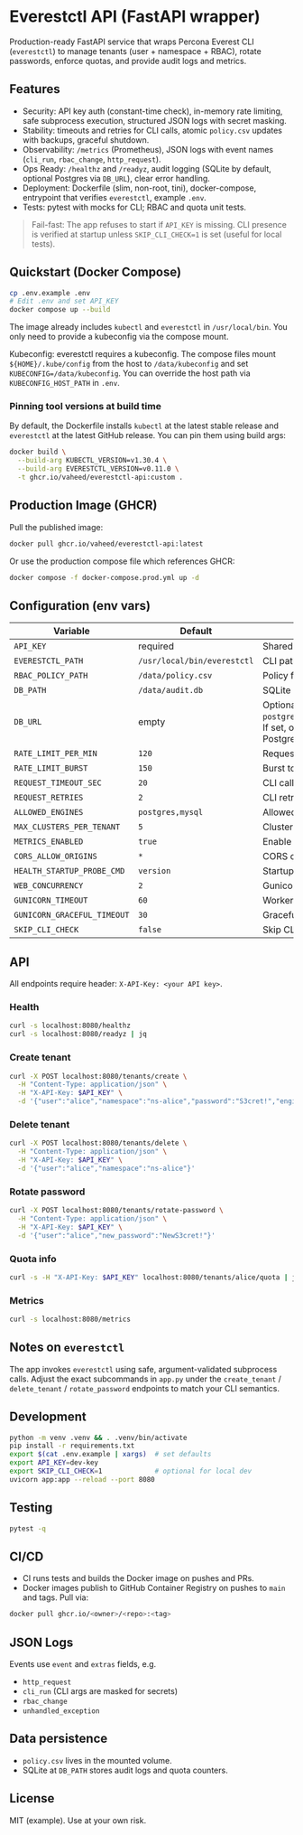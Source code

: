 # Everestctl API (FastAPI wrapper)

Production-ready FastAPI service that wraps Percona Everest CLI (`everestctl`) to manage tenants (user + namespace + RBAC), rotate passwords, enforce quotas, and provide audit logs and metrics.

## Features

- Security: API key auth (constant-time check), in-memory rate limiting, safe subprocess execution, structured JSON logs with secret masking.
- Stability: timeouts and retries for CLI calls, atomic `policy.csv` updates with backups, graceful shutdown.
- Observability: `/metrics` (Prometheus), JSON logs with event names (`cli_run`, `rbac_change`, `http_request`).
- Ops Ready: `/healthz` and `/readyz`, audit logging (SQLite by default, optional Postgres via `DB_URL`), clear error handling.
- Deployment: Dockerfile (slim, non-root, tini), docker-compose, entrypoint that verifies `everestctl`, example `.env`.
- Tests: pytest with mocks for CLI; RBAC and quota unit tests.

> Fail-fast: The app refuses to start if `API_KEY` is missing. CLI presence is verified at startup unless `SKIP_CLI_CHECK=1` is set (useful for local tests).

## Quickstart (Docker Compose)

```bash
cp .env.example .env
# Edit .env and set API_KEY
docker compose up --build
```

The image already includes `kubectl` and `everestctl` in `/usr/local/bin`.
You only need to provide a kubeconfig via the compose mount.

Kubeconfig: everestctl requires a kubeconfig. The compose files mount `${HOME}/.kube/config` from the host to `/data/kubeconfig` and set `KUBECONFIG=/data/kubeconfig`. You can override the host path via `KUBECONFIG_HOST_PATH` in `.env`.

### Pinning tool versions at build time

By default, the Dockerfile installs `kubectl` at the latest stable release and `everestctl` at the latest GitHub release. You can pin them using build args:

```bash
docker build \
  --build-arg KUBECTL_VERSION=v1.30.4 \
  --build-arg EVERESTCTL_VERSION=v0.11.0 \
  -t ghcr.io/vaheed/everestctl-api:custom .
```

## Production Image (GHCR)

Pull the published image:

```bash
docker pull ghcr.io/vaheed/everestctl-api:latest
```

Or use the production compose file which references GHCR:

```bash
docker compose -f docker-compose.prod.yml up -d
```

## Configuration (env vars)

| Variable | Default | Description |
|---|---|---|
| `API_KEY` | required | Shared secret for `X-API-Key` header |
| `EVERESTCTL_PATH` | `/usr/local/bin/everestctl` | CLI path |
| `RBAC_POLICY_PATH` | `/data/policy.csv` | Policy file path |
| `DB_PATH` | `/data/audit.db` | SQLite DB path |
| `DB_URL` | empty | Optional Postgres URL (e.g., `postgresql://user:pass@host:5432/db`). If set, overrides SQLite and uses Postgres for audit/counters. |
| `RATE_LIMIT_PER_MIN` | `120` | Requests per minute |
| `RATE_LIMIT_BURST` | `150` | Burst tokens |
| `REQUEST_TIMEOUT_SEC` | `20` | CLI call timeout |
| `REQUEST_RETRIES` | `2` | CLI retries |
| `ALLOWED_ENGINES` | `postgres,mysql` | Allowed engines |
| `MAX_CLUSTERS_PER_TENANT` | `5` | Cluster quota per tenant |
| `METRICS_ENABLED` | `true` | Enable `/metrics` |
| `CORS_ALLOW_ORIGINS` | `*` | CORS origins |
| `HEALTH_STARTUP_PROBE_CMD` | `version` | Startup probe command |
| `WEB_CONCURRENCY` | `2` | Gunicorn workers |
| `GUNICORN_TIMEOUT` | `60` | Worker timeout |
| `GUNICORN_GRACEFUL_TIMEOUT` | `30` | Graceful timeout |
| `SKIP_CLI_CHECK` | `false` | Skip CLI presence check (tests/dev) |

## API

All endpoints require header: `X-API-Key: <your API key>`.

### Health

```bash
curl -s localhost:8080/healthz
curl -s localhost:8080/readyz | jq
```

### Create tenant

```bash
curl -X POST localhost:8080/tenants/create \
  -H "Content-Type: application/json" \
  -H "X-API-Key: $API_KEY" \
  -d '{"user":"alice","namespace":"ns-alice","password":"S3cret!","engine":"postgres"}'
```

### Delete tenant

```bash
curl -X POST localhost:8080/tenants/delete \
  -H "Content-Type: application/json" \
  -H "X-API-Key: $API_KEY" \
  -d '{"user":"alice","namespace":"ns-alice"}'
```

### Rotate password

```bash
curl -X POST localhost:8080/tenants/rotate-password \
  -H "Content-Type: application/json" \
  -H "X-API-Key: $API_KEY" \
  -d '{"user":"alice","new_password":"NewS3cret!"}'
```

### Quota info

```bash
curl -s -H "X-API-Key: $API_KEY" localhost:8080/tenants/alice/quota | jq
```

### Metrics

```bash
curl -s localhost:8080/metrics
```

## Notes on `everestctl`

The app invokes `everestctl` using safe, argument-validated subprocess calls. Adjust the exact subcommands in `app.py` under the `create_tenant` / `delete_tenant` / `rotate_password` endpoints to match your CLI semantics.

## Development

```bash
python -m venv .venv && . .venv/bin/activate
pip install -r requirements.txt
export $(cat .env.example | xargs)  # set defaults
export API_KEY=dev-key
export SKIP_CLI_CHECK=1             # optional for local dev
uvicorn app:app --reload --port 8080
```

## Testing

```bash
pytest -q
```

## CI/CD

- CI runs tests and builds the Docker image on pushes and PRs.
- Docker images publish to GitHub Container Registry on pushes to `main` and tags. Pull via:

```bash
docker pull ghcr.io/<owner>/<repo>:<tag>
```

## JSON Logs

Events use `event` and `extras` fields, e.g.
- `http_request`
- `cli_run` (CLI args are masked for secrets)
- `rbac_change`
- `unhandled_exception`

## Data persistence

- `policy.csv` lives in the mounted volume.
- SQLite at `DB_PATH` stores audit logs and quota counters.

## License

MIT (example). Use at your own risk.
